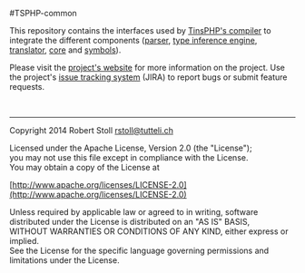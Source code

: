#TSPHP-common

This repository contains the interfaces used by [TinsPHP's compiler](https://github.com/tinsphp/tins "TinsPHP's compiler") to integrate the different components ([parser](https://github.com/tinsphp/tins-parser "Parser component"), [type inference engine](https://github.com/tinsphp/tins-inference-engine "type inference engine component"), [translator](https://github.com/tinsphp/tins-translators-tsphp "translator component"), [core](https://github.com/tinsphp/tins-core "core component") and [symbols](https://github.com/tinsphp/tins-symbols "symbols component")). 

Please visit the [project's website](http://tsphp.ch/tins) for more information on the project.
Use the project's [issue tracking system](http://tsphp.ch/tins/jira) (JIRA) to report bugs or submit feature requests.

<br/>

---

Copyright 2014 Robert Stoll <rstoll@tutteli.ch>

Licensed under the Apache License, Version 2.0 (the "License");  
you may not use this file except in compliance with the License.  
You may obtain a copy of the License at  

[http://www.apache.org/licenses/LICENSE-2.0](http://www.apache.org/licenses/LICENSE-2.0)

Unless required by applicable law or agreed to in writing, software  
distributed under the License is distributed on an "AS IS" BASIS,  
WITHOUT WARRANTIES OR CONDITIONS OF ANY KIND, either express or implied.  
See the License for the specific language governing permissions and  
limitations under the License.
